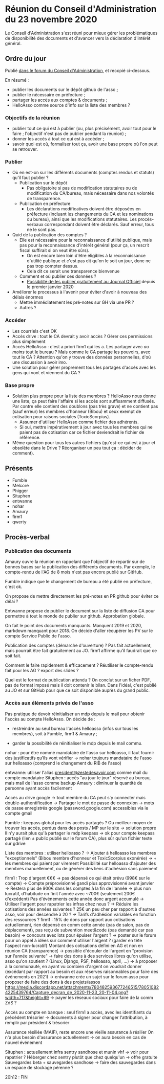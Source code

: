 # Réunion du Conseil d'Administration du 23 novembre 2020

Le Conseil d'Administration s'est réuni pour mieux gérer les problématiques de disponibilité des documents et d'avancer vers la déclaration d'intérêt général.

## Ordre du jour

Publié [dans le forum du Conseil d'Administration](https://zestedesavoir.com/forums/sujet/14747/reunion-du-ca-fin-2020/?page=1#p228364), et recopié ci-dessous.

En résumé : 

- publier les documents sur le dépôt github de l'asso ;
- publier le nécessaire en préfecture ;
- partager les accès aux comptes & documents ;
- HelloAsso comme source d'info sur la liste des membres ?



### Objectifs de la réunion

- publier tout ce qui est à publier (ou, plus précisément, avoir tout pour le faire ; l'objectif n'est pas de publier pendant la réunion) ;
- donner les accès à tout ce qui est à accéder ;
- savoir quoi est où, formaliser tout ça, avoir une base propre où l'on peut se retrouver.



### Publier

- Où en est-on sur les différents documents (comptes rendus et statuts) qu'il faut publier ?
  - Publication sur le dépôt
    - Pas obligatoire si pas de modification statutaires ou de modification du CA/bureau, mais nécessaire dans nos volontés de transparence.
  - Publication en préfecture
    - Les déclarations modificatives doivent être déposées en préfecture (incluant les changements du CA et les nominations du bureau), ainsi que les modifications statutaires. Les procès-verbaux correspondant doivent être déclarés. Sauf erreur, tous ne le sont pas.
- Quid de la publication des comptes ?
  - Elle est nécessaire pour la reconnaissance d'utilité publique, mais pas pour la reconnaissance d'intérêt général (pour ça, un rescrit fiscal suffirait si on veut être sûrs).
    - On est encore bien loin d'être éligibles à la reconnaissance d'utilité publique et c'est pas dit qu'on le soit un jour, donc ne pas trop compter dessus.
    - Cela dit ce serait une transparence bienvenue
  - Comment et où publier ces données ?
    - [Possibilité de les publier gratuitement au Journal Officiel](https://www.journal-officiel.gouv.fr/associations/comptes/) depuis le premier janvier 2020
- Améliorer le processus à l'avenir pour éviter d'avoir à nouveau des délais énormes
  - Mettre immédiatement les pré-notes sur GH via une PR ?
  - Autres ?



### Accéder

- Les courriels c'est OK
- Accès drive : tout le CA devrait y avoir accès ? Gérer ces permissions plus simplement
- Accès HelloAsso : c'est a priori firm1 qui les a. Les partager avec _au moins_ tout le bureau ? Mais comme le CA partage les pouvoirs, avec tout le CA ? Attention qu'on y trouve des données personnelles, d'où une discussion à avoir imo.
- Une solution pour gérer proprement tous les partages d'accès avec les gens qui vont et viennent du CA ?



### Base propre

- Solution plus propre pour la liste des membres ? HelloAsso nous donne une liste, ça peut faire l'affaire si les accès sont suffisamment diffusés. Par contre elle contient des doublons (pas très grave) et ne contient pas (sauf erreur) les membres d'honneur (Bibou) et ceux exempt de cotisation pour raisons sociales (ToxicScorpius).
  - Assumer d'utiliser HelloAsso comme fichier des adhérents.
  - Si oui, mettre impérativement à jour avec tous les membres qui ne paient pas de cotisation car ce fichier deviendrait le fichier de référence.
- Même question pour tous les autres fichiers (qu'est-ce qui est à jour et obsolète dans le Drive ? Réorganiser un peu tout ça : décider de comment).



## Présents

- Fumble
- Melcore
- Phigger
- Situphen
- entwanne
- nohar
- Amaury
- firm1
- qwerty



## Procès-verbal

### Publication des documents

Amaury ouvre la réunion en rappelant que l'objectif de repartir sur de bonnes bases sur la publication des différents documents. Par exemple, le compte-rendu de l'AG de 8 mois n'est pas encore publié sur GitHub.

Fumble indique que le changement de bureau a été publié en préfecture, c'est ok.

On propose de mettre directement les pré-notes en PR github pour éviter ce délai ?

Entwanne propose de publier le document sur la liste de diffusion CA pour permettre à tout le monde de publier sur github. Approbation globale.

On fait le point des documents manquants. Manquent 2019 et 2020, markdown manquant pour 2018. On décide d'aller récupérer les PV sur le compte Service Public de l'asso.

Publication des comptes (démarche d'ouverture) ? Pas fait actuellement, mais pourrait être fait gratuitement au JO. firm1 affirme qu'il faudrait que ce soit fait.

Comment le faire rapidement & efficacement ? Réutiliser le compte-rendu fait pour les AG ? export des slides ?

Quel est le format de publication attendu ? On conclut sur un ficher PDF, pas de format imposé mais il doit contenir le bilan. Dans l'idéal, c'est publié au JO et sur GitHub pour que ce soit disponible auprès du grand public.

### Accès aux éléments privés de l'asso

Pas pratique de devoir réinitialiser un mdp depuis le mail pour obtenir l'accès au compte HelloAsso. On décide de :

- restreindre au seul bureau l'accès helloasso (infos sur tous les membres), soit à Fumble, firm1 & Amaury ;

- garder la possibilité de réinitialiser le mdp depuis le mail commu.


nohar : pour être nommé mandataire de l'asso sur helloasso, il faut fournir des justificatifs qu'ils vont vérifier
→ nohar toujours mandataire de l'asso sur helloasso (comprend le changement du RIB de l'asso)

entwanne: utiliser l'alias president@zestedesavoir.com comme mail du compte mandataire
Situphen : accès "au jour le jour" réservé au bureau, mais mail de l'asso comme backup
Amaury : diminuer la quantité de personne ayant accès facilement

Accès au drive google → tout membre du CA peut s'y connecter mais double-authentification
→ Partager le mot de passe de connexion
→ mots de passe enregistrés google (password.google.com) accessibles via le compte gmail

Fumble : keepass global pour les accès partagés ?
Ou meilleur moyen de trouver les accès, perdus dans des posts / MP sur le site → solution propre
Il n'y aurait plus qu'à partager le mdp keepass
→ ok pour compte keepass partagé (lien ± public publié sur le forum CA), plus sûr qu'un fichier texte sur gdrive

Liste des membres : utiliser helloasso ?
→ Ajouter à helloasso les membres "exceptionnels" (Bibou membre d'honneur et ToxicScorpius exonérée)
→ + les membres qui paient par virement
Possibilité sur helloasso d'ajouter des membres manuellement, ou de générer des liens d'adhésion sans paiement

firm1 : Trop d'argent €€€ → pas dépensé ce qui était prévu (998€ sur le compte)
→ Compte préprovisionné gandi plus approvisionné avant janvier
→ Restera plus de 900€ dans les comptes à la fin de l'année → plus non lucratif, d'habitude on finit l'année avec ~700€ (seulement 200€ d'excédent)
Pas d'événements cette année donc argent accumulé
→ Utiliser l'argent pour rapatrier les infras chez nous ?
→ Réduire les cotisations des années suivantes ? 25€ un peu cher par rapport à d'autres asso, voir pour descendre à 20 ?
→ Tarifs d'adhésion variables en fonction des ressources ?
firm1 : 15% de dons par rapport aux cotisations actuellement, rien dépensé en comm cette année (pas de salon, pas de déplacement), pas reçu de subvention meet&code (pas demandé car pas besoin)
→ concours avec lots pour épuiser l'argent ?
→ poster sur le forum pour un appel à idées sur comment utiliser l'argent ? (garder en tête l'aspect non-lucratif)
Montant des cotisations défini en AG et non en réunion CA (transparence)
→ possible d'écouler de l'argent en "provision sur l'année suivante"
→ faire des dons à des services libres qu'on utilise, asso qu'on soutient ? (Linux, Django, PSF, helloasso, april, ...) → à proposer à la communauté, en ayant vu combien d'argent on voudrait donner (excédant par rapport au besoin et aux réserves raisonnables pour faire des événements en 2021)
→ entwanne crée un sujet sur le forum asso pour proposer de faire des dons à des projets/assos
https://media.discordapp.net/attachments/780482593677246515/780510824225439764/Capture_decran_de_2020-11-23_20-11-04.png?width=717&height=89
→ payer les réseaux sociaux pour faire de la comm ZdS ?

Accès au compte en banque : seul firm1 a accès, avec les identifiants du précédent trésorier
→ documents à signer pour changer l'attribution, à remplir par président & trésorier

Assurance résiliée (MAIF), reste encore une vieille assurance à résilier
On n'a plus besoin d'assurance actuellement → on aura besoin en cas de nouvel événement

Situphen : actuellement infra sentry sandhose et munin vhf → voir pour rapatrier ?
Héberger chez sentry plutôt que chez quelqu'un → offre gratuite
Sauvegardes beta + sauvegardes sandhose → faire des sauvegardes dans un espace de stockage pérenne ?

20h12 : FIN